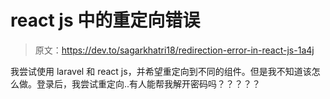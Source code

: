 # react js 中的重定向错误

> 原文：<https://dev.to/sagarkhatri18/redirection-error-in-react-js-1a4j>

我尝试使用 laravel 和 react js，并希望重定向到不同的组件。但是我不知道该怎么做。登录后，我尝试重定向..有人能帮我解开密码吗？？？？？